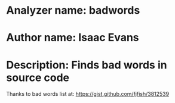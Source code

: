 # Analyzer name: badwords

# Author name: Isaac Evans

# Description: Finds bad words in source code

Thanks to bad words list at: https://gist.github.com/fjfish/3812539
